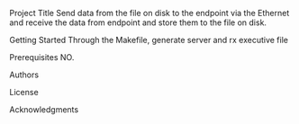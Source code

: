 Project Title
Send data from the file on disk to the endpoint via the Ethernet and receive the data from endpoint and store them to the file on disk.

Getting Started
Through the Makefile, generate server and rx executive file

Prerequisites
NO.


Authors


License


Acknowledgments
